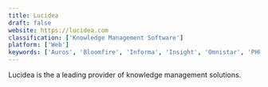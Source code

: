 ```yaml
---
title: Lucidea
draft: false 
website: https://lucidea.com
classification: ['Knowledge Management Software']
platform: ['Web']
keywords: ['Auros', 'Bloomfire', 'Informa', 'Insight', 'Omnistar', 'PHPKB', 'Parature', 'Tettra', 'Transversal', 'teampage']
---
```

Lucidea is the a leading provider of knowledge management solutions.